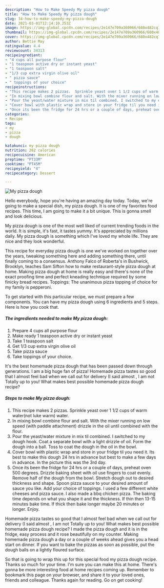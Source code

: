 ```yaml
---
description: "How to Make Speedy My pizza dough"
title: "How to Make Speedy My pizza dough"
slug: 34-how-to-make-speedy-my-pizza-dough
date: 2021-03-01T12:14:10.253Z
image: https://img-global.cpcdn.com/recipes/2e147e709a360966/680x482cq70/my-pizza-dough-recipe-main-photo.jpg
thumbnail: https://img-global.cpcdn.com/recipes/2e147e709a360966/680x482cq70/my-pizza-dough-recipe-main-photo.jpg
cover: https://img-global.cpcdn.com/recipes/2e147e709a360966/680x482cq70/my-pizza-dough-recipe-main-photo.jpg
author: Bettie May
ratingvalue: 4.4
reviewcount: 34313
recipeingredient:
- "4 cups all purpose flour"
- "1 teaspoon active dry or instant yeast"
- "1 teaspoon salt"
- "1/3 cup extra virgin olive oil"
- " pizza sauce"
- " toppings of your choice"
recipeinstructions:
- "This recipe makes 2 pizzas.  Sprinkle yeast over 1 1/2 cups of warm water(not luke warm) water."
- "In mixing bowl combine flour and salt. With the mixer running on low speed (with paddle attachment) drizzle in the oil until combined with the flour."
- "Pour the yeast/water mixture in mix til combined. I switched to my dough hook. Coat a separate bowl with a light drizzle of oil. Form the dough into a ball. Toss to coat the dough in the oil in the bowl."
- "Cover bowl with plastic wrap and store in your fridge til you need it. Its best to make this dough 24 hrs in advance but best to make a few days in advance. In the picture this was the 3rd day."
- "Once its been the fridge for 24 hrs or a couple of days, preheat oven 500 degrees. Drizzle baking sheet with oil use fingers to coat evenly. Remove half of the dough from the bowl. Stretch dough out to desired thickness and shape.  Spoon pizza sauce to your desired amount of sauce you like. Add your choice of toppings. I used a few different white cheeses and pizza sauce. I also made a bbq chicken pizza.  The baking time depends on what you shape it and the thickness. If thin then 13-15  minutes bake time. If thick then bake longer maybe 20 minutes or longer.  Enjoy."
categories:
- Recipe
tags:
- my
- pizza
- dough

katakunci: my pizza dough 
nutrition: 262 calories
recipecuisine: American
preptime: "PT33M"
cooktime: "PT45M"
recipeyield: "4"
recipecategory: Dessert

---
```



![My pizza dough](https://img-global.cpcdn.com/recipes/2e147e709a360966/680x482cq70/my-pizza-dough-recipe-main-photo.jpg)

Hello everybody, hope you're having an amazing day today. Today, we're going to make a special dish, my pizza dough. It is one of my favorites food recipes. This time, I am going to make it a bit unique. This is gonna smell and look delicious.

My pizza dough is one of the most well liked of current trending foods in the world. It is simple, it's fast, it tastes yummy. It's appreciated by millions daily. My pizza dough is something which I've loved my whole life. They are nice and they look wonderful.

This recipe for everyday pizza dough is one we&#39;ve worked on together over the years, tweaking something here and adding something there, until finally coming to a consensus. Anthony Falco of Roberta&#39;s in Bushwick, Brooklyn, teaches Sam Sifton how to make restaurant-style pizza dough at home. Making pizza dough at home is really easy and there&#39;s none of the exact proofing time and perfect kneading technique required by some finicky bread recipes. Toppings: The unanimous pizza topping of choice for my family is pepperoni.


To get started with this particular recipe, we must prepare a few components. You can have my pizza dough using 6 ingredients and 5 steps. Here is how you cook that.

<!--inarticleads1-->

##### The ingredients needed to make My pizza dough:

1. Prepare 4 cups all purpose flour
1. Make ready 1 teaspoon active dry or instant yeast
1. Take 1 teaspoon salt
1. Get 1/3 cup extra virgin olive oil
1. Take  pizza sauce
1. Take  toppings of your choice.


It&#39;s the best homemade pizza dough that has been passed down through generations. I am a big huge fan of pizza! Homemade pizza tastes so good that I almost feel bad when we call out for delivery (I said almost , I am not Totally up to you! What makes best possible homemade pizza dough recipe? 

<!--inarticleads2-->

##### Steps to make My pizza dough:

1. This recipe makes 2 pizzas.  Sprinkle yeast over 1 1/2 cups of warm water(not luke warm) water.
1. In mixing bowl combine flour and salt. With the mixer running on low speed (with paddle attachment) drizzle in the oil until combined with the flour.
1. Pour the yeast/water mixture in mix til combined. I switched to my dough hook. Coat a separate bowl with a light drizzle of oil. Form the dough into a ball. Toss to coat the dough in the oil in the bowl.
1. Cover bowl with plastic wrap and store in your fridge til you need it. Its best to make this dough 24 hrs in advance but best to make a few days in advance. In the picture this was the 3rd day.
1. Once its been the fridge for 24 hrs or a couple of days, preheat oven 500 degrees. Drizzle baking sheet with oil use fingers to coat evenly. Remove half of the dough from the bowl. Stretch dough out to desired thickness and shape.  Spoon pizza sauce to your desired amount of sauce you like. Add your choice of toppings. I used a few different white cheeses and pizza sauce. I also made a bbq chicken pizza.  The baking time depends on what you shape it and the thickness. If thin then 13-15  minutes bake time. If thick then bake longer maybe 20 minutes or longer.  Enjoy.


Homemade pizza tastes so good that I almost feel bad when we call out for delivery (I said almost , I am not Totally up to you! What makes best possible homemade pizza dough recipe? I made the pizza dough and it is in the fridge, easy process and it rose beautifully on my counter. Making homemade pizza dough a day or a couple of weeks ahead gives you a head start on dinner. If you want to bake the pizzas as soon as possible, put the dough balls on a lightly floured surface. 

So that is going to wrap this up for this special food my pizza dough recipe. Thanks so much for your time. I'm sure you can make this at home. There's gonna be more interesting food at home recipes coming up. Remember to bookmark this page on your browser, and share it to your loved ones, friends and colleague. Thanks again for reading. Go on get cooking!
